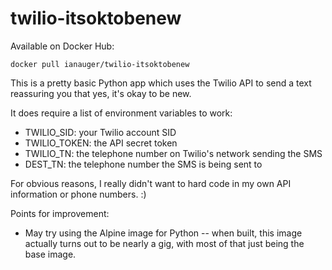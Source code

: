 # twilio-itsoktobenew

Available on Docker Hub:

`docker pull ianauger/twilio-itsoktobenew`

This is a pretty basic Python app which uses the Twilio API to send a text reassuring you that yes, it's okay to be new.

It does require a list of environment variables to work:

- TWILIO_SID: your Twilio account SID
- TWILIO_TOKEN: the API secret token
- TWILIO_TN: the telephone number on Twilio's network sending the SMS
- DEST_TN: the telephone number the SMS is being sent to

For obvious reasons, I really didn't want to hard code in my own API information or phone numbers.  :)

Points for improvement:

- May try using the Alpine image for Python -- when built, this image actually turns out to be nearly a gig, with most of that just being the base image.
